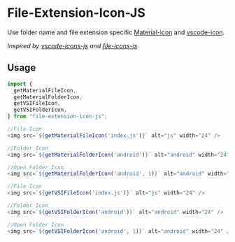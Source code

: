 # File-Extension-Icon-JS

Use folder name and file extension specific [Material-icon](https://github.com/PKief/vscode-material-icon-theme) and [vscode-icon](https://github.com/vscode-icons/vscode-icons).

_Inspired by [vscode-icons-js](https://github.com/dderevjanik/vscode-icons-js) and [file-icons-js](https://github.com/websemantics/file-icons-js)_

## Usage

```javascript
import {
  getMaterialFileIcon,
  getMaterialFolderIcon,
  getVSIFileIcon,
  getVSIFolderIcon,
} from "file-extension-icon-js";

//File Icon
<img src=`${getMaterialFileIcon('index.js')}` alt="js" width="24" />

//Folder Icon
<img src=`${getMaterialFolderIcon('android')}` alt="android" width="24" />

//Open Folder Icon
<img src=`${getMaterialFolderIcon('android', 1)}` alt="android" width="24" />

//File Icon
<img src=`${getVSIFileIcon('index.js')}` alt="js" width="24" />

//Folder Icon
<img src=`${getVSIFolderIcon('android')}` alt="android" width="24" />

//Open Folder Icon
<img src=`${getVSIFolderIcon('android', 1)}` alt="android" width="24" />

```
